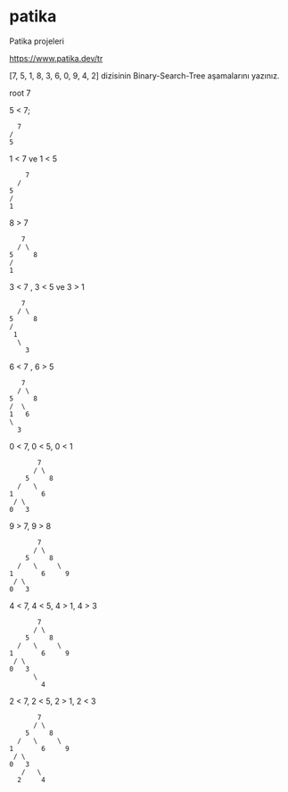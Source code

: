 # patika
Patika projeleri

https://www.patika.dev/tr

[7, 5, 1, 8, 3, 6, 0, 9, 4, 2] dizisinin Binary-Search-Tree aşamalarını yazınız.

root 7

 5 < 7;
	
      7
    /
  	5


1 < 7 ve 1 < 5

        7
      /
    5
    /
    1 

8 > 7

       7
      / \
    5     8
    /
    1  

3 < 7 , 3 < 5 ve 3 > 1

       7
      / \
    5     8
    /
     1
      \
        3
    
6 < 7 , 6 > 5

       7
      / \
    5     8
    /  \
    1   6
    \
      3

0 < 7, 0 < 5, 0 < 1

           7
          / \
        5     8
      /   \
    1       6
     / \
    0   3

9 > 7, 9 > 8

           7
          / \
        5     8
      /   \     \
    1       6     9
     / \
    0   3
  
4 < 7, 4 < 5, 4 > 1, 4 > 3


           7
          / \
        5     8
      /   \     \
    1       6     9
     / \
    0   3
          \
            4
          
 2 < 7, 2 < 5, 2 > 1, 2 < 3
 
           7
          / \
        5     8
      /   \     \
    1       6     9
     / \
    0   3
       /   \
      2     4    

   
